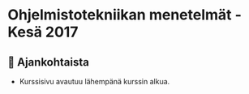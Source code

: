 # Ohjelmistotekniikan menetelmät - Kesä 2017

## :mega: Ajankohtaista

 * Kurssisivu avautuu lähempänä kurssin alkua.
